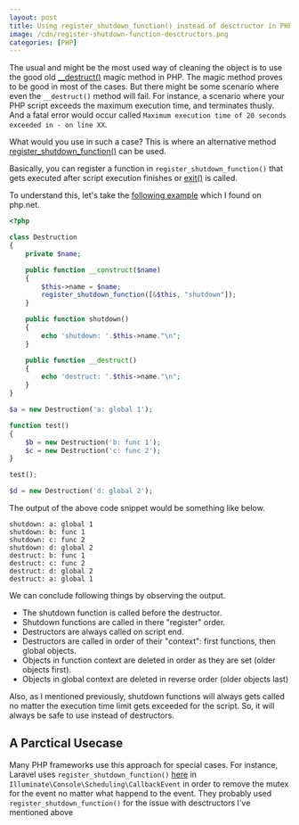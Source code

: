 ```yaml
---
layout: post
title: Using register_shutdown_function() instead of desctructor in PHP
image: /cdn/register-shutdown-function-desctructors.png
categories: [PHP]
---
```


The usual and might be the most used way of cleaning the object is to use the good old [__destruct()](https://www.php.net/manual/en/language.oop5.decon.php#language.oop5.decon.destructor) magic method in PHP. The magic method proves to be good in most of the cases. But there might be some scenario where even the `__destruct()` method will fail. For instance, a scenario where your PHP script exceeds the maximum execution time, and terminates thusly. And a fatal error would occur called `Maximum execution time of 20 seconds exceeded in - on line XX`.

What would you use in such a case? This is where an alternative method [register_shutdown_function()](https://www.php.net/manual/en/function.register-shutdown-function.php) can be used.

Basically, you can register a function in `register_shutdown_function()` that gets executed after script execution finishes or [exit()](https://www.php.net/manual/en/function.exit.php) is called.

To understand this, let's take the [following example](https://www.php.net/manual/en/language.oop5.decon.php#76710) which I found on php.net.

```php
<?php

class Destruction 
{
    private $name;

    public function __construct($name) 
    {
        $this->name = $name;
        register_shutdown_function([&$this, "shutdown"]);
    }

    public function shutdown()
    {
        echo 'shutdown: '.$this->name."\n";
    }

    public function __destruct()
    {
        echo 'destruct: '.$this->name."\n";
    }
}

$a = new Destruction('a: global 1');

function test() 
{
    $b = new Destruction('b: func 1');
    $c = new Destruction('c: func 2');
}

test();

$d = new Destruction('d: global 2');

```

The output of the above code snippet would be something like below.

```
shutdown: a: global 1
shutdown: b: func 1
shutdown: c: func 2
shutdown: d: global 2
destruct: b: func 1
destruct: c: func 2
destruct: d: global 2
destruct: a: global 1
```

We can conclude following things by observing the output.

- The shutdown function is called before the destructor.
- Shutdown functions are called in there "register" order.
- Destructors are always called on script end.
- Destructors are called in order of their "context": first functions, then global objects.
- Objects in function context are deleted in order as they are set (older objects first).
- Objects in global context are deleted in reverse order (older objects last)

Also, as I mentioned previously, shutdown functions will always gets called no matter the execution time limit gets exceeded for the script. So, it will always be safe to use instead of destructors.

## A Parctical Usecase

Many PHP frameworks use this approach for special cases. For instance, Laravel uses `register_shutdown_function()` [here](https://github.com/illuminate/console/blob/master/Scheduling/CallbackEvent.php#L65) in `Illuminate\Console\Scheduling\CallbackEvent` in order to remove the mutex for the event no matter what happend to the event. They probably used `register_shutdown_function()` for the issue with desctructors I've mentioned above
